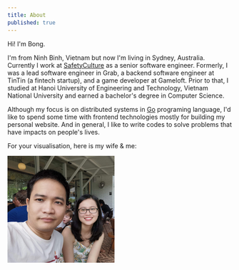 ```yaml
---
title: About
published: true
---
```


Hi! I'm Bong.

I'm from Ninh Binh, Vietnam but now I'm living in Sydney, Australia. Currently I work at [SafetyCulture](https://safetyculture.com/) as a senior software engineer. Formerly, I was a lead software engineer in Grab, a backend software engineer at TinTin (a fintech startup), and a game developer at Gameloft. Prior to that, I studied at Hanoi University of Engineering and Technology, Vietnam National University and earned a bachelor's degree in Computer Science.

Although my focus is on distributed systems in [Go](https://golang.org/) programing language, I'd like to spend some time with frontend technologies mostly for building my personal website. And in general, I like to write codes to solve problems that have impacts on people's lives.

For your visualisation, here is my wife & me:

![Profile picture](./profile.jpg)
